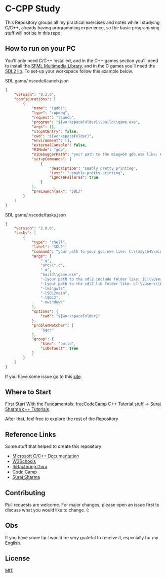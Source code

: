 # C-CPP Study

This Repository groups all my practical exercises and notes while I studying C/C++, already having programming experience, so the basic programming stuff will not be in this repo.

## How to run on your PC

You'll only need C/C++ installed, and in the C++ games section you'll need to install the [SFML Multimedia Library](https://www.sfml-dev.org/), and in the C games you'll need the [SDL2 lib](https://www.libsdl.org/download-2.0.php). To set-up your workspace follow this example below.

SDL game/.vscode/launch.json
``` json
{
    "version": "0.2.0",
    "configurations": [
        {
            "name": "(gdb)",
            "type": "cppdbg",
            "request": "launch",
            "program": "${workspaceFolder}\\build\\game.exe",
            "args": [],
            "stopAtEntry": false,
            "cwd": "${workspaceFolder}",
            "environment": [],
            "externalConsole": false,
            "MIMode": "gdb",
            "miDebuggerPath": "your path to the mingw64 gdb.exe like: C:\\msys64\\mingw64\\bin\\gdb.exe",
            "setupCommands": [
                {
                    "description": "Enably pretty printing",
                    "text": "-enable-pretty-printing",
                    "ignoreFailures": true
                }
            ],
            "preLaunchTask": "SDL2"
        }
    ]
}
```

SDL game/.vscode/tasks.json
``` json
{
	"version": "2.0.0",
	"tasks": [
		{
			"type": "shell",
			"label": "SDL2",
			"command": "your path to your gcc.exe like: C:\\msys64\\mingw64\\bin\\gcc.exe",
			"args": [
				"-g",
				"src\\*.c",
				"-o",
				"build\\game.exe",
				"-Iyour path to the sdl2 include folder like: IC:\\Users\\Gabriel\\Documents\\Out\\SDL2\\SDL2-2.0.14\\x86_64-w64-mingw32\\include",
				"-Lyour path to the sdl2 lib folder like: LC:\\Users\\Gabriel\\Documents\\Out\\SDL2\\SDL2-2.0.14\\x86_64-w64-mingw32\\lib",
				"-lmingw32",
				"-lSDL2main",
				"-lSDL2",
				"-mwindows"
			],
			"options": {
				"cwd": "${workspaceFolder}"
			},
			"problemMatcher": [
				"$gcc"
			],
			"group": {
				"kind": "build",
				"isDefault": true
			}
		}
	]
}
```
If you have some issue go to this [site](https://giovanni.codes/setup-sdl2-with-visual-studio-code-and-mingw64-on-windows/).

## Where to Start

First Start With the Fundamentals: [freeCodeCamp C++ Tutorial stuff](https://github.com/Gabriel-Spinola/CPP-Study/tree/main/CodeCamp) -> [Suraj Sharma c++ Tutorials](https://github.com/Gabriel-Spinola/CPP-Study/tree/main/Suraj-Tutorials)

After that, feel free to explore the rest of the Repository

## Reference Links

Some stuff that helped to create this repository:
- [Microsoft C/C++ Documentation](https://docs.microsoft.com/en-us/cpp/?view=msvc-160)
- [W3Schools](https://www.w3schools.com/cpp/default.asp)
- [Refactoring Guru](https://refactoring.guru/)
- [Code Camp](https://www.youtube.com/channel/UC8butISFwT-Wl7EV0hUK0BQ)
- [Suraj Sharma](https://www.youtube.com/channel/UC2i39AOpDSlO1Mrn1jQ8Xkg)

## Contributing

Pull requests are welcome. For major changes, please open an issue first to discuss what you would like to change. (:

## Obs

If you have some tip I would be very grateful to receive it, especially for my English.

## License
[MIT](https://github.com/Gabriel-Spinola/CPP-Study/blob/main/LICENSE)
